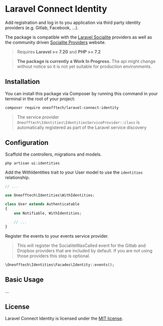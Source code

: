 
# Laravel Connect Identity

Add registration and log in to you application via third party identity providers (e.g. Gitlab, Facebook, ...).

The package is compatible with the [Laravel Socialite](https://laravel.com/docs/8.x/socialite) providers 
as well as the community driven [Socialite Providers](https://socialiteproviders.com/) website.

> Requires **Laravel >= 7.20** and **PHP >= 7.2**

> **The package is currently a Work In Progress.** The api might change without notice so it is not yet 
suitable for production environments.

## Installation

You can install this package via Composer by running this command in your terminal in the root of your project:

```bash
composer require oneofftech/laravel-connect-identity
```

> The service provider `Oneofftech\Identities\IdentitiesServiceProvider::class` 
> is automatically registered as part of the Laravel service discovery

## Configuration

Scaffold the controllers, migrations and models.

```
php artisan ui:identities
```

Add the WithIdentities trait to your User model to use the `identities` relationship.

```php
// ...

use Oneofftech\Identities\WithIdentities;

class User extends Authenticatable
{
    use Notifiable, WithIdentities;

    // ...
}
```


Register the events to your events service provider.

> This will register the SocialiteWasCalled event for the Gitlab and Dropbox 
providers that are included by default. If you are not using those providers
this step is optional.

```
\Oneofftech\Identities\Facades\Identity::events();
```

## Basic Usage

...

## License

Laravel Connect Identity is licensed under the [MIT license](./LICENSE).

